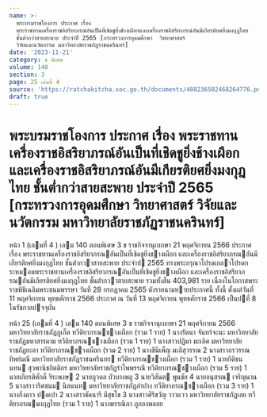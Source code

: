 ```yaml
---
name: >-
  พระบรมราชโองการ ประกาศ เรื่อง
  พระราชทานเครื่องราชอิสริยาภรณ์อันเป็นที่เชิดชูยิ่งช้างเผือกและเครื่องราชอิสริยาภรณ์อันมีเกียรติยศยิ่งมงกุฎไทย
  ชั้นต่ำกว่าสายสะพาย ประจำปี 2565 [กระทรวงการอุดมศึกษา  วิทยาศาสตร์ 
  วิจัยและนวัตกรรม มหาวิทยาลัยราชภัฏราชนครินทร์]
date: '2023-11-21'
category: ข พิเศษ
volume: 140
section: 3
page: 25 เล่มที่ 4
source: 'https://ratchakitcha.soc.go.th/documents/488236502468264776.pdf'
draft: true
---
```


# พระบรมราชโองการ ประกาศ เรื่อง พระราชทานเครื่องราชอิสริยาภรณ์อันเป็นที่เชิดชูยิ่งช้างเผือกและเครื่องราชอิสริยาภรณ์อันมีเกียรติยศยิ่งมงกุฎไทย ชั้นต่ำกว่าสายสะพาย ประจำปี 2565 [กระทรวงการอุดมศึกษา  วิทยาศาสตร์  วิจัยและนวัตกรรม มหาวิทยาลัยราชภัฏราชนครินทร์]

หน้า 1 (เลมที่ 4 ) เลม 140 ตอนพิเศษ 3 ข ราชกิจจานุเบกษา 21 พฤศจิกายน 2566 ประกาศ เรื่อง พระราชทานเครื่องราชอิสริยาภรณอันเป็นที่เชิดชูยิ่งชางเผือก และเครื่องราชอิสริยาภรณอันมีเกียรติยศยิ่งมงกุฎไทย ชั้นต่ํากวาสายสะพาย ประจําป 2565 ทรงพระกรุณาโปรดเกลาโปรดกระหมอมพระราชทานเครื่องราชอิสริยาภรณอันเป็นที่เชิดชูยิ่งชางเผือก และเครื่องราชอิสริยาภรณอันมีเกียรติยศยิ่งมงกุฎไทย ชั้นต่ํากวาสายสะพาย รวมทั้งสิ้น 403,981 ราย เนื่องในโอกาสพระราชพิธีเฉลิมพระชนมพรรษา วันที่ 28 กรกฎาคม 2565 ดังรายนามทายประกาศนี้ ทั้งนี้ ตั้งแต่วันที่ 11 พฤศจิกายน พุทธศักราช 2566 ประกาศ ณ วันที่ 13 พฤศจิกายน พุทธศักราช 2566 เป็นปที่ 8 ในรัชกาลปจจุบัน

หน้า 25 (เลมที่ 4 ) เลม 140 ตอนพิเศษ 3 ข ราชกิจจานุเบกษา 21 พฤศจิกายน 2566 มหาวิทยาลัยราชภัฏภูเก็ต ทวีติยาภรณชางเผือก (รวม 1 ราย) 1 นางรัตนา จันทร์จะนะ มหาวิทยาลัยราชภัฏมหาสารคาม ทวีติยาภรณชางเผือก (รวม 1 ราย) 1 นางสาวปฏิมา มะเลิศ มหาวิทยาลัยราชภัฏยะลา ทวีติยาภรณชางเผือก (รวม 2 ราย) 1 นางชินีเพ็ญ มะลิสุวรรณ 2 นางสาวอรวรรณ ทิพย์มณี มหาวิทยาลัยราชภัฏราชนครินทร ทวีติยาภรณชางเผือก (รวม 1 ราย) 1 นายกิติธนนทน สุวพานิชกิตติกร มหาวิทยาลัยราชภัฏรําไพพรรณี ทวีติยาภรณชางเผือก (รวม 5 ราย) 1 นายเกียรติศักดิ์ จิระพงษ 2 นายภูวดล บัวบางพลู 3 นายวิสันต พูนชัย 4 นายอนุสรณ เจริญนาน 5 นางสาววริศชนม นิลนนท มหาวิทยาลัยราชภัฏลําปาง ทวีติยาภรณชางเผือก (รวม 3 ราย) 1 นางกิ่งดาว ปดเปา 2 นางสาวชัดนารี มีสุขโข 3 นางสาวศิริขวัญ วาวแวว มหาวิทยาลัยราชภัฏเลย ทวีติยาภรณมงกุฎไทย (รวม 1 ราย) 1 นางพรรณิภา ภูกองพลอย
